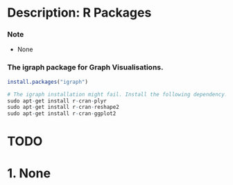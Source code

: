 # Description: R Packages

### Note
* None

### The igraph package for Graph Visualisations. 
```R
install.packages("igraph")

# The igraph installation might fail. Install the following dependency.
sudo apt-get install r-cran-plyr
sudo apt-get install r-cran-reshape2
sudo apt-get install r-cran-ggplot2
```

# TODO
# 1. None
